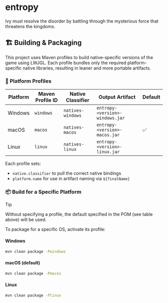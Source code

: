 # entropy
Ivy must resolve the disorder by battling through the mysterious force that threatens the kingdoms.

## 🏗️ Building & Packaging

This project uses Maven profiles to build native-specific versions of the game using LWJGL. Each profile bundles only the required platform-specific native libraries, resulting in leaner and more portable artifacts.

### 🔧 Platform Profiles

| Platform | Maven Profile ID | Native Classifier | Output Artifact                 | Default |
|----------|------------------|-------------------|---------------------------------|---------|
| Windows  | `windows`        | `natives-windows` | `entropy-<version>-windows.jar` |         |
| macOS    | `macos`          | `natives-macos`   | `entropy-<version>-macos.jar`   | ✅       |
| Linux    | `linux`          | `natives-linux`   | `entropy-<version>-linux.jar`   |         |

Each profile sets:
- `native.classifier` to pull the correct native bindings
- `platform.name` for use in artifact naming via `${finalName}`

### 📦 Build for a Specific Platform

> [!TIP]
> Without specifying a profile, the default specified in the POM (see table above) will be used.

To package for a specific OS, activate its profile:

#### Windows
```bash
mvn clean package -Pwindows
```

#### macOS (default)
```bash
mvn clean package -Pmacos
```

#### Linux
```bash
mvn clean package -Plinux
```
